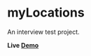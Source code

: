 # myLocations
An interview test project.

**Live [Demo](https://nadavshaar.github.io/myLocations/)**
